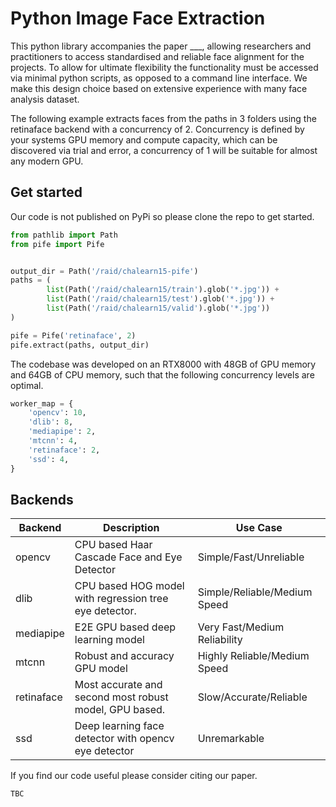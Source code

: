 # Python Image Face Extraction

This python library accompanies the paper ___, allowing researchers and practitioners to access standardised and reliable face alignment for the projects.
To allow for ultimate flexibility the functionality must be accessed via minimal python scripts, as opposed to a command line interface. We make this design choice based on extensive experience with many face analysis dataset.

The following example extracts faces from the paths in 3 folders using the retinaface backend with a concurrency of 2. Concurrency is defined by your systems GPU memory and compute capacity, which can be discovered via trial and error, a concurrency of 1 will be suitable for almost any modern GPU.

## Get started

Our code is not published on PyPi so please clone the repo to get started.

```python
from pathlib import Path
from pife import Pife


output_dir = Path('/raid/chalearn15-pife')
paths = (
        list(Path('/raid/chalearn15/train').glob('*.jpg')) +
        list(Path('/raid/chalearn15/test').glob('*.jpg')) +
        list(Path('/raid/chalearn15/valid').glob('*.jpg'))
)

pife = Pife('retinaface', 2)
pife.extract(paths, output_dir)
```

The codebase was developed on an RTX8000 with 48GB of GPU memory and 64GB of CPU memory, such that the following concurrency levels are optimal.

```python
worker_map = {
    'opencv': 10,
    'dlib': 8,
    'mediapipe': 2,
    'mtcnn': 4,
    'retinaface': 2,
    'ssd': 4,
}
```

## Backends

| Backend   | Description                                            | Use Case             |
|-----------|--------------------------------------------------------|----------------------|
| opencv    | CPU based Haar Cascade Face and Eye Detector           | Simple/Fast/Unreliable |
| dlib | CPU based HOG model with regression tree eye detector. | Simple/Reliable/Medium Speed |
|  mediapipe   | E2E GPU based deep learning model                      | Very Fast/Medium Reliability |
|      mtcnn   | Robust and accuracy GPU model                          | Highly Reliable/Medium Speed |
|   retinaface | Most accurate and second most robust model, GPU based. | Slow/Accurate/Reliable |
|  ssd    | Deep learning face detector with opencv eye detector   | Unremarkable         |




If you find our code useful please consider citing our paper.

```
TBC
```